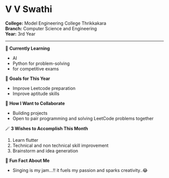 
# V V Swathi

**College:** Model Engineering College Thrikkakara<br>
**Branch:** Computer Science and Engineering  
**Year:** 3rd Year

---

🌱 **Currently Learning**  
- AI  
- Python for problem-solving  
- for competitive exams

🎯 **Goals for This Year**  
- Improve Leetcode preparation    
- Improve aptitude skills

👯 **How I Want to Collaborate**  
- Building projects  
- Open to pair programming and solving LeetCode problems together  


🪄 **3 Wishes to Accomplish This Month**  
1. Learn flutter
2. Technical and non technical skill improvement 
3. Brainstorm and idea generation

💬 **Fun Fact About Me**  
- Singing is my jam...!! it fuels my passion and sparks creativity..😂

